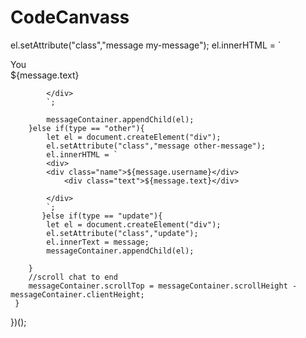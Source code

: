 # CodeCanvass
el.setAttribute("class","message my-message");
            el.innerHTML = `
            <div>
            <div class="name">You</div>
                <div class="text">${message.text}</div>
            
            </div>
            `;
            
            messageContainer.appendChild(el);
        }else if(type == "other"){
            let el = document.createElement("div");
            el.setAttribute("class","message other-message");
            el.innerHTML = `
            <div>
            <div class="name">${message.username}</div>
                <div class="text">${message.text}</div>
            
            </div>
            `;
           }else if(type == "update"){
            let el = document.createElement("div");
            el.setAttribute("class","update");
            el.innerText = message;
            messageContainer.appendChild(el);

        }
        //scroll chat to end
        messageContainer.scrollTop = messageContainer.scrollHeight - messageContainer.clientHeight;
     }
})();
